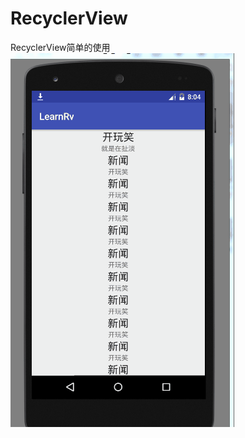 # RecyclerView
RecyclerView简单的使用
![Image Text](https://raw.githubusercontent.com/FoxconnPeter/RecyclerView/master/RecyclerView.gif)
